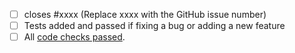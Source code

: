 - [ ] closes #xxxx (Replace xxxx with the GitHub issue number)
- [ ] Tests added and passed if fixing a bug or adding a new feature
- [ ] All [code checks passed](https://github.com/gventuri/pandas-ai#contributing).
